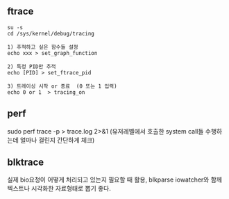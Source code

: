 ## ftrace

```
su -s
cd /sys/kernel/debug/tracing

1) 추적하고 싶은 함수들 설정
echo xxx > set_graph_function

2) 특정 PID만 추적
echo [PID] > set_ftrace_pid  

3) 트레이싱 시작 or 종료  (0 또는 1 입력)
echo 0 or 1  > tracing_on
```

## perf

sudo perf trace -p <PID> > trace.log 2>&1  (유저레벨에서 호출한 system call들 수행하는데 얼마나 걸린지 간단하게 체크)

## blktrace

실제 bio요청이 어떻게 처리되고 있는지 필요할 때 활용, blkparse iowatcher와 함께 텍스트나 시각화한 자료형태로 뽑기 좋다. 
